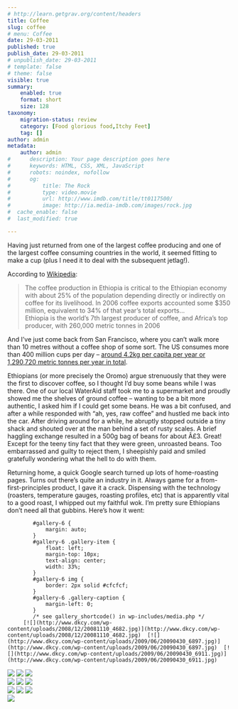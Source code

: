 ```yaml
---
# http://learn.getgrav.org/content/headers
title: Coffee
slug: coffee
# menu: Coffee
date: 29-03-2011
published: true
publish_date: 29-03-2011
# unpublish_date: 29-03-2011
# template: false
# theme: false
visible: true
summary:
    enabled: true
    format: short
    size: 128
taxonomy:
    migration-status: review
    category: [Food glorious food,Itchy Feet]
    tag: []
author: admin
metadata:
    author: admin
#      description: Your page description goes here
#      keywords: HTML, CSS, XML, JavaScript
#      robots: noindex, nofollow
#      og:
#          title: The Rock
#          type: video.movie
#          url: http://www.imdb.com/title/tt0117500/
#          image: http://ia.media-imdb.com/images/rock.jpg
#  cache_enable: false
#  last_modified: true

---
```


Having just returned from one of the largest coffee producing and one of the largest coffee consuming countries in the world, it seemed fitting to make a cup (plus I need it to deal with the subsequent jetlag!).

According to [Wikipedia](http://en.wikipedia.org/wiki/Coffee_production_in_Ethiopia):

> The coffee production in Ethiopia is critical to the Ethiopian economy with about 25% of the population depending directly or indirectly on coffee for its livelihood. In 2006 coffee exports accounted some $350 million, equivalent to 34% of that year’s total exports…  
>  Ethiopia is the world’s 7th largest producer of coffee, and Africa’s top producer, with 260,000 metric tonnes in 2006

And I’ve just come back from San Francisco, where you can’t walk more than 10 metres without a coffee shop of some sort. The US consumes more than 400 million cups per day – [around 4.2kg per capita per year or 1,290,720 metric tonnes per year in total](http://shotzombies.com/2011/02/15/worldwide-coffee-consumption-per-capita/).

Ethiopians (or more precisely the Oromo) argue strenuously that they were the first to discover coffee, so I thought I’d buy some beans while I was there. One of our local WaterAid staff took me to a supermarket and proudly showed me the shelves of ground coffee – wanting to be a bit more authentic, I asked him if I could get some beans. He was a bit confused, and after a while responded with “ah, yes, raw coffee” and hustled me back into the car. After driving around for a while, he abruptly stopped outside a tiny shack and shouted over at the man behind a set of rusty scales. A brief haggling exchange resulted in a 500g bag of beans for about Â£3. Great! Except for the teeny tiny fact that they were green, unroasted beans. Too embarrassed and guilty to reject them, I sheepishly paid and smiled gratefully wondering what the hell to do with them.

Returning home, a quick Google search turned up lots of home-roasting pages. Turns out there’s quite an industry in it. Always game for a from-first-principles product, I gave it a crack. Dispensing with the technology (roasters, temperature gauges, roasting profiles, etc) that is apparently vital to a good roast, I whipped out my faithful wok. I’m pretty sure Ethiopians don’t need all that gubbins. Here’s how it went:

 
			#gallery-6 {
				margin: auto;
			}
			#gallery-6 .gallery-item {
				float: left;
				margin-top: 10px;
				text-align: center;
				width: 33%;
			}
			#gallery-6 img {
				border: 2px solid #cfcfcf;
			}
			#gallery-6 .gallery-caption {
				margin-left: 0;
			}
			/* see gallery_shortcode() in wp-includes/media.php */
		 [![](http://www.dkcy.com/wp-content/uploads/2008/12/20081110_4682.jpg)](http://www.dkcy.com/wp-content/uploads/2008/12/20081110_4682.jpg)  [![](http://www.dkcy.com/wp-content/uploads/2009/06/20090430_6897.jpg)](http://www.dkcy.com/wp-content/uploads/2009/06/20090430_6897.jpg)  [![](http://www.dkcy.com/wp-content/uploads/2009/06/20090430_6911.jpg)](http://www.dkcy.com/wp-content/uploads/2009/06/20090430_6911.jpg)   
 [![](http://www.dkcy.com/wp-content/uploads/2009/06/20090507_6996.jpg)](http://www.dkcy.com/wp-content/uploads/2009/06/20090507_6996.jpg)  [![](http://www.dkcy.com/wp-content/uploads/2009/06/20090507_7000.jpg)](http://www.dkcy.com/wp-content/uploads/2009/06/20090507_7000.jpg)  [![](http://www.dkcy.com/wp-content/uploads/2009/06/20090507_7003.jpg)](http://www.dkcy.com/wp-content/uploads/2009/06/20090507_7003.jpg)   
 [![](http://www.dkcy.com/wp-content/uploads/2009/06/20090507_7009.jpg)](http://www.dkcy.com/wp-content/uploads/2009/06/20090507_7009.jpg)  [![](http://www.dkcy.com/wp-content/uploads/2009/06/20090507_7010.jpg)](http://www.dkcy.com/wp-content/uploads/2009/06/20090507_7010.jpg)  [![](http://www.dkcy.com/wp-content/uploads/2009/06/20090507_7011.jpg)](http://www.dkcy.com/wp-content/uploads/2009/06/20090507_7011.jpg)   
 [![](http://www.dkcy.com/wp-content/uploads/2009/06/20090507_7014.jpg)](http://www.dkcy.com/wp-content/uploads/2009/06/20090507_7014.jpg)  [![](http://www.dkcy.com/wp-content/uploads/2009/06/20090516_7373.jpg)](http://www.dkcy.com/wp-content/uploads/2009/06/20090516_7373.jpg)  [![](http://www.dkcy.com/wp-content/uploads/2009/06/20090521_7538.jpg)](http://www.dkcy.com/wp-content/uploads/2009/06/20090521_7538.jpg)   
 [![](http://www.dkcy.com/wp-content/uploads/2009/06/20090521_7540.jpg)](http://www.dkcy.com/wp-content/uploads/2009/06/20090521_7540.jpg)   
